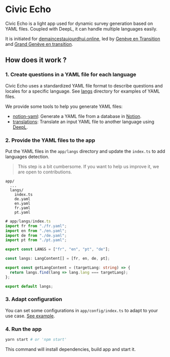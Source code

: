 # Civic Echo

Civic Echo is a light app used for dynamic survey generation based on YAML files.
Coupled with DeepL, it can handle multiple languages easily.

It is initiated for [demaincestaujourdhui.online](https://www.demaincestaujourdhui.online/),
led by [Genève en Transition](https://www.ge.ch/teaser/geneve-transition)
and [Grand Genève en transition](https://www.grand-geneve.org/grand-geneve-en-transition/).

## How does it work ?

### 1. Create questions in a YAML file for each language

Civic Echo uses a standardized YAML file format to describe questions and locales for a specific language.
See [langs](/app/langs/) directory for examples of YAML files.

We provide some tools to help you generate YAML files:

- [notion-yaml](https://github.com/octree-gva/civic-echo-tools/notion-yaml): Generate a YAML file from a database in [Notion](https://www.notion.so/).
- [translations](https://github.com/octree-gva/civic-echo/tree/main/translations): Translate an input YAML file to another language using [DeepL](https://www.deepl.com).

### 2. Provide the YAML files to the app

Put the YAML files in the `app/langs` directory and update the `index.ts` to add languages detection.

> This step is a bit cumbersome. If you want to help us improve it, we are open to contributions.

```
app/
  ...
  langs/
    index.ts
    de.yaml
    en.yaml
    fr.yaml
    pt.yaml
```

```typescript
# app/langs/index.ts
import fr from "./fr.yaml";
import en from "./en.yaml";
import de from "./de.yaml";
import pt from "./pt.yaml";

export const LANGS = ["fr", "en", "pt", "de"];

const langs: LangContent[] = [fr, en, de, pt];

export const getLangContent = (targetLang: string) => {
  return langs.find(lang => lang.lang === targetLang);
};

export default langs;
```

### 3. Adapt configuration

You can set some configurations in `app/config/index.ts` to adapt to your use case.
[See example](/app//config/index.ts).

### 4. Run the app

```bash
yarn start # or 'npm start'
```

This command will install dependencies, build app and start it.
